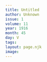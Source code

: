 ```yaml
---
title: Untitled
author: Unknown
issue: 1
volume: 11
year: 1916
month: 45
day: V
tags:
layout: page.njk
image:
---
```





